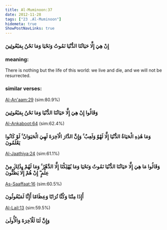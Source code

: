 ```yaml
---
title: Al-Muminoon:37
date: 2012-11-28
tags: ["23 .Al-Muminoon"]
hidemeta: true 
ShowPostNavLinks: true 
---
```

### إِنْ هِيَ إِلَّا حَيَاتُنَا الدُّنْيَا نَمُوتُ وَنَحْيَا وَمَا نَحْنُ بِمَبْعُوثِينَ
### meaning: 
There is nothing but the life of this world: we live and die, and we will not be resurrected.
### similar verses: 

[Al-An'aam:29](/6/29) (sim:80.9%)

### وَقَالُوا إِنْ هِيَ إِلَّا حَيَاتُنَا الدُّنْيَا وَمَا نَحْنُ بِمَبْعُوثِينَ

[Al-Ankaboot:64](/29/64) (sim:62.4%)

### وَمَا هَٰذِهِ الْحَيَاةُ الدُّنْيَا إِلَّا لَهْوٌ وَلَعِبٌ ۚ وَإِنَّ الدَّارَ الْآخِرَةَ لَهِيَ الْحَيَوَانُ ۚ لَوْ كَانُوا يَعْلَمُونَ

[Al-Jaathiya:24](/45/24) (sim:61.1%)

### وَقَالُوا مَا هِيَ إِلَّا حَيَاتُنَا الدُّنْيَا نَمُوتُ وَنَحْيَا وَمَا يُهْلِكُنَا إِلَّا الدَّهْرُ ۚ وَمَا لَهُمْ بِذَٰلِكَ مِنْ عِلْمٍ ۖ إِنْ هُمْ إِلَّا يَظُنُّونَ

[As-Saaffaat:16](/37/16) (sim:60.5%)

### أَإِذَا مِتْنَا وَكُنَّا تُرَابًا وَعِظَامًا أَإِنَّا لَمَبْعُوثُونَ

[Al-Lail:13](/92/13) (sim:59.5%)

### وَإِنَّ لَنَا لَلْآخِرَةَ وَالْأُولَىٰ
